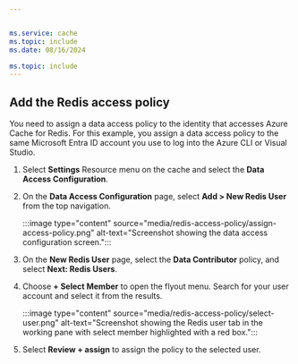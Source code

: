 ```yaml
--- 


ms.service: cache
ms.topic: include
ms.date: 08/16/2024

ms.topic: include
---
```


## Add the Redis access policy

You need to assign a data access policy to the identity that accesses Azure Cache for Redis. For this example, you assign a data access policy to the same Microsoft Entra ID account you use to log into the Azure CLI or Visual Studio.

1. Select **Settings** Resource menu on the cache and select the **Data Access Configuration**.

1. On the **Data Access Configuration** page, select **Add > New Redis User** from the top navigation.

    :::image type="content" source="media/redis-access-policy/assign-access-policy.png" alt-text="Screenshot showing the data access configuration screen.":::

1. On the **New Redis User** page, select the **Data Contributor** policy, and select **Next: Redis Users**.

1. Choose **+ Select Member** to open the flyout menu. Search for your user account and select it from the results.

    :::image type="content" source="media/redis-access-policy/select-user.png" alt-text="Screenshot showing the Redis user tab in the working pane with select member highlighted with a red box.":::

1. Select **Review + assign** to assign the policy to the selected user.
